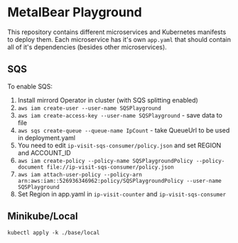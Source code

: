 # MetalBear Playground

This repository contains different microservices and Kubernetes manifests to deploy them.
Each microservice has it's own `app.yaml` that should contain all of it's dependencies (besides other microservices).


## SQS

To enable SQS:

1. Install mirrord Operator in cluster (with SQS splitting enabled)
2. `aws iam create-user --user-name SQSPlayground`
3. `aws iam create-access-key --user-name SQSPlayground` - save data to file
4. `aws sqs create-queue --queue-name IpCount` - take QueueUrl to be used in deployment.yaml
5. You need to edit `ip-visit-sqs-consumer/policy.json` and set REGION and ACCOUNT_ID
6. `aws iam create-policy --policy-name SQSPlaygroundPolicy --policy-document file://ip-visit-sqs-consumer/policy.json`
7. `aws iam attach-user-policy --policy-arn arn:aws:iam::526936346962:policy/SQSPlaygroundPolicy --user-name SQSPlayground`
8. Set Region in app.yaml in `ip-visit-counter` and `ip-visit-sqs-consumer`


## Minikube/Local

```
kubectl apply -k ./base/local
```